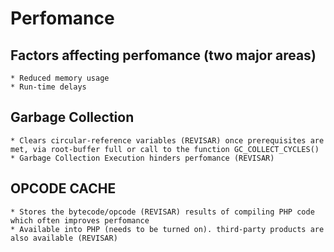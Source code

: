 # Perfomance

## Factors affecting perfomance (two major areas)
	* Reduced memory usage
	* Run-time delays

## Garbage Collection

	* Clears circular-reference variables (REVISAR) once prerequisites are met, via root-buffer full or call to the function GC_COLLECT_CYCLES()
	* Garbage Collection Execution hinders perfomance (REVISAR)

## OPCODE CACHE

	* Stores the bytecode/opcode (REVISAR) results of compiling PHP code which often improves perfomance
	* Available into PHP (needs to be turned on). third-party products are also available (REVISAR)


